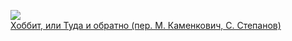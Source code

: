 ![](/books/sf_fantasy/Джон%20Роналд%20Руэл%20Толкиен/Хоббит,%20или%20Туда%20и%20обратно%20(пер.%20М.%20Каменкович,%20С.%20Степанов).jpg)  
[Хоббит, или Туда и обратно (пер. М. Каменкович, С. Степанов)](/books/sf_fantasy/Джон%20Роналд%20Руэл%20Толкиен/Хоббит,%20или%20Туда%20и%20обратно%20(пер.%20М.%20Каменкович,%20С.%20Степанов))